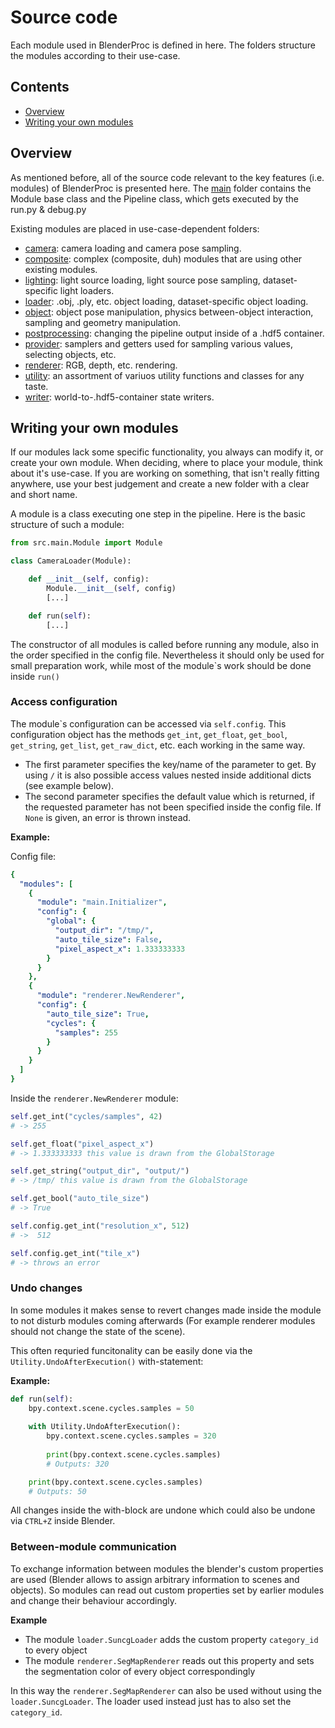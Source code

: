 # Source code

Each module used in BlenderProc is defined in here. The folders structure the modules according to their use-case.

## Contents

* [Overview](#overview)
* [Writing your own modules](#writing-your-own-modules)

## Overview

As mentioned before, all of the source code relevant to the key features (i.e. modules) of BlenderProc is presented here.
The [main](main) folder contains the Module base class and the Pipeline class, which gets executed by the run.py & debug.py

Existing modules are placed in use-case-dependent folders:
* [camera](camera): camera loading and camera pose sampling.
* [composite](composite): complex (composite, duh) modules that are using other existing modules.
* [lighting](lighting): light source loading, light source pose sampling, dataset-specific light loaders.
* [loader](loader): .obj, .ply, etc. object loading, dataset-specific object loading.
* [object](object): object pose manipulation, physics between-object interaction, sampling and geometry manipulation.
* [postprocessing](postprocessing): changing the pipeline output inside of a .hdf5 container.
* [provider](provider): samplers and getters used for sampling various values, selecting objects, etc.
* [renderer](renderer): RGB, depth, etc. rendering.
* [utility](utility): an assortment of variuos utility functions and classes for any taste.
* [writer](writer): world-to-.hdf5-container state writers.

## Writing your own modules

If our modules lack some specific functionality, you always can modify it, or create your own module. When deciding, where to place your module, think about it's use-case. If you are working on something, that isn't really fitting anywhere, use your best judgement and create a new folder with a clear and short name.

A module is a class executing one step in the pipeline. Here is the basic structure of such a module:

```python
from src.main.Module import Module

class CameraLoader(Module):

    def __init__(self, config):
        Module.__init__(self, config)
        [...]

    def run(self):
        [...]
```

The constructor of all modules is called before running any module, also in the order specified in the config file. 
Nevertheless it should only be used for small preparation work, while most of the module\`s work should be done inside `run()`

### Access configuration

The module\`s configuration can be accessed via `self.config`. 
This configuration object has the methods `get_int`, `get_float`, `get_bool`, `get_string`, `get_list`, `get_raw_dict`, etc. each working in the same way.
 * The first parameter specifies the key/name of the parameter to get. By using `/` it is also possible access values nested inside additional dicts (see example below).
 * The second parameter specifies the default value which is returned, if the requested parameter has not been specified inside the config file. If `None` is given, an error is thrown instead.
 
**Example:**

Config file:
```yaml
{
  "modules": [
    {
      "module": "main.Initializer",
      "config": {
        "global": {
          "output_dir": "/tmp/",
          "auto_tile_size": False,
          "pixel_aspect_x": 1.333333333
        }
      }
    },
    {
      "module": "renderer.NewRenderer",
      "config": {
        "auto_tile_size": True,
        "cycles": {
          "samples": 255
        }
      }
    }
  ]
}
```

Inside the `renderer.NewRenderer` module:

```python
self.get_int("cycles/samples", 42)  
# -> 255

self.get_float("pixel_aspect_x") 
# -> 1.333333333 this value is drawn from the GlobalStorage

self.get_string("output_dir", "output/") 
# -> /tmp/ this value is drawn from the GlobalStorage

self.get_bool("auto_tile_size") 
# -> True 

self.config.get_int("resolution_x", 512)
# ->  512

self.config.get_int("tile_x") 
# -> throws an error
```

### Undo changes

In some modules it makes sense to revert changes made inside the module to not disturb modules coming afterwards (For example renderer modules should not change the state of the scene).

This often requried funcitonality can be easily done via the `Utility.UndoAfterExecution()` with-statement:

**Example:**
```python
def run(self):
    bpy.context.scene.cycles.samples = 50
    
    with Utility.UndoAfterExecution():
        bpy.context.scene.cycles.samples = 320
        
        print(bpy.context.scene.cycles.samples)
        # Outputs: 320

    print(bpy.context.scene.cycles.samples)
    # Outputs: 50
```

All changes inside the with-block are undone which could also be undone via `CTRL+Z` inside Blender.

### Between-module communication

To exchange information between modules the blender's custom properties are used (Blender allows to assign arbitrary information to scenes and objects).
So modules can read out custom properties set by earlier modules and change their behaviour accordingly.

**Example**
* The module `loader.SuncgLoader` adds the custom property `category_id` to every object 
* The module `renderer.SegMapRenderer` reads out this property and sets the segmentation color of every object correspondingly

In this way the `renderer.SegMapRenderer` can also be used without using the `loader.SuncgLoader`. 
The loader used instead just has to also set the `category_id`.
